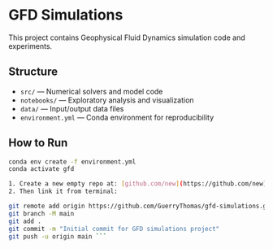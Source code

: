 # GFD Simulations

This project contains Geophysical Fluid Dynamics simulation code and experiments.

## Structure

- `src/` — Numerical solvers and model code
- `notebooks/` — Exploratory analysis and visualization
- `data/` — Input/output data files
- `environment.yml` — Conda environment for reproducibility

## How to Run

```bash
conda env create -f environment.yml
conda activate gfd 

1. Create a new empty repo at: [github.com/new](https://github.com/new)
2. Then link it from terminal:

git remote add origin https://github.com/GuerryThomas/gfd-simulations.git
git branch -M main
git add .
git commit -m "Initial commit for GFD simulations project"
git push -u origin main ```
